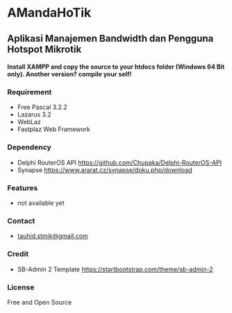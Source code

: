 # AMandaHoTik

## Aplikasi Manajemen Bandwidth dan Pengguna Hotspot Mikrotik

#### Install XAMPP and copy the source to your htdocs folder (Windows 64 Bit only). Another version? compile your self!

### Requirement
- Free Pascal 3.2.2 
- Lazarus 3.2
- WebLaz 
- Fastplaz Web Framework

### Dependency
- Delphi RouterOS API https://github.com/Chupaka/Delphi-RouterOS-API 
- Synapse https://www.ararat.cz/synapse/doku.php/download

### Features
- not available yet

### Contact
- tauhid.stmik@gmail.com

### Credit
- SB-Admin 2 Template https://startbootstrap.com/theme/sb-admin-2

### License
Free and Open Source
